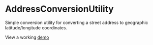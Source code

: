 # AddressConversionUtility
Simple conversion utility for converting a street address to geographic latitude/longitude coordinates.

View a working <a href = 'http://kristiansooklal.me/AddressConversionUtility/'>demo</a>
